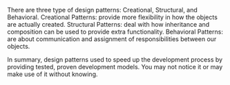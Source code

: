 There are three type of design patterns: Creational, Structural, and Behavioral.
Creational Patterns: provide more flexibility in how the objects are actually created.
Structural Patterns: deal with how inheritance and composition can be used to provide extra functionality.
Behavioral Patterns: are about communication and assignment of responsibilities between our objects.

In summary, design patterns used to speed up the development process by providing tested, proven development models. You may not notice it or may
make use of it without knowing.

